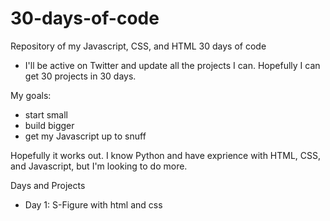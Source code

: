 # 30-days-of-code
Repository of my Javascript, CSS, and HTML 30 days of code

- I'll be active on Twitter and update all the projects I can. Hopefully I can get 30 projects in 30 days. 

My goals: 
- start small
- build bigger
- get my Javascript up to snuff


Hopefully it works out. I know Python and have exprience with HTML, CSS, and Javascript, but I'm looking to do more. 


Days and Projects 
- Day 1: S-Figure with html and css
